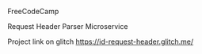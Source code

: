 
FreeCodeCamp

Request Header Parser Microservice

Project link on glitch
https://id-request-header.glitch.me/
